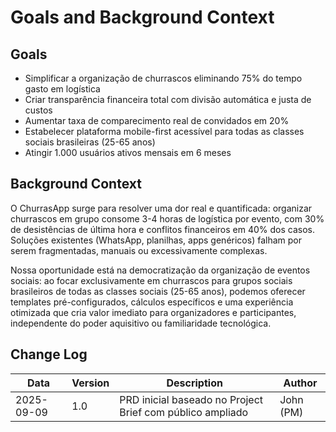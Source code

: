 # Goals and Background Context

## Goals
- Simplificar a organização de churrascos eliminando 75% do tempo gasto em logística
- Criar transparência financeira total com divisão automática e justa de custos
- Aumentar taxa de comparecimento real de convidados em 20%
- Estabelecer plataforma mobile-first acessível para todas as classes sociais brasileiras (25-65 anos)
- Atingir 1.000 usuários ativos mensais em 6 meses

## Background Context

O ChurrasApp surge para resolver uma dor real e quantificada: organizar churrascos em grupo consome 3-4 horas de logística por evento, com 30% de desistências de última hora e conflitos financeiros em 40% dos casos. Soluções existentes (WhatsApp, planilhas, apps genéricos) falham por serem fragmentadas, manuais ou excessivamente complexas.

Nossa oportunidade está na democratização da organização de eventos sociais: ao focar exclusivamente em churrascos para grupos sociais brasileiros de todas as classes sociais (25-65 anos), podemos oferecer templates pré-configurados, cálculos específicos e uma experiência otimizada que cria valor imediato para organizadores e participantes, independente do poder aquisitivo ou familiaridade tecnológica.

## Change Log

| Data | Version | Description | Author |
|------|---------|-------------|--------|
| 2025-09-09 | 1.0 | PRD inicial baseado no Project Brief com público ampliado | John (PM) |
